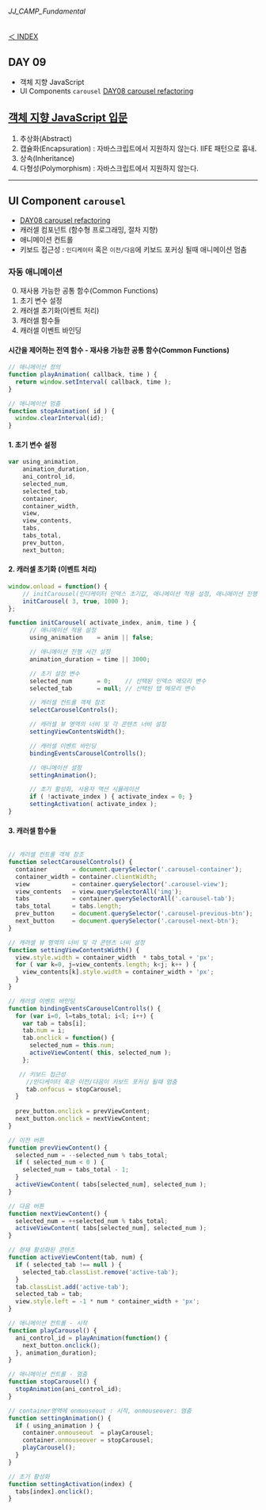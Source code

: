 ###### JJ_CAMP_Fundamental

[＜ INDEX](../../README.md)

## DAY 09
- 객체 지향 JavaScript
- UI Components `carousel` [DAY08 carousel refactoring](https://github.com/rockquai/JavaScript-jQuery/blob/master/A_Fundamental/DAY08/ui-components/carousel/js/carousel-ui-component.js)

## [객체 지향 JavaScript 입문](https://developer.mozilla.org/en-US/docs/Web/JavaScript/Introduction_to_Object-Oriented_JavaScript) 
1. 추상화(Abstract)
2. 캡슐화(Encapsuration) : 자바스크립트에서 지원하지 않는다. IIFE 패턴으로 흉내.
3. 상속(Inheritance)
4. 다형성(Polymorphism)  : 자바스크립트에서 지원하지 않는다.

---

## UI Component `carousel` 
- [DAY08 carousel refactoring](https://github.com/rockquai/JavaScript-jQuery/blob/master/A_Fundamental/DAY08/ui-components/carousel/js/carousel-ui-component.js)
- 캐러셀 컴포넌트 (함수형 프로그래밍, 절차 지향)
- 애니메이션 컨트롤
- 키보드 접근성 : `인디케이터` 혹은 `이전/다음`에 키보드 포커싱 될때 애니메이션 멈춤

### 자동 애니메이션
0. 재사용 가능한 공통 함수(Common Functions)
1. 초기 변수 설정
2. 캐러셀 초기화(이벤트 처리) 
3. 캐러셀 함수들
4. 캐러셀 이벤트 바인딩

#### 시간을 제어하는 전역 함수 - 재사용 가능한 공통 함수(Common Functions)
```javascript
// 애니메이션 정의 
function playAnimation( callback, time ) {
  return window.setInterval( callback, time );
}

// 애니메이션 멈춤 
function stopAnimation( id ) {
  window.clearInterval(id);
}
```

#### 1. 초기 변수 설정
```javascript
var using_animation, 
    animation_duration,
    ani_control_id,
    selected_num,
    selected_tab,
    container,
    container_width,
    view,
    view_contents,
    tabs,
    tabs_total,
    prev_button,
    next_button;
```

#### 2. 캐러셀 초기화 (이벤트 처리)
```javascript
window.onload = function() {
    // initCarousel(인디케이터 인덱스 초기값, 애니메이션 적용 설정, 애니메이션 진행 시간 설정)
    initCarousel( 3, true, 1000 );
};

function initCarousel( activate_index, anim, time ) {   
      // 애니메이션 적용 설정
      using_animation    = anim || false;

      // 애니메이션 진행 시간 설정
      animation_duration = time || 3000;

      // 초기 설정 변수
      selected_num       = 0;    // 선택된 인덱스 메모리 변수
      selected_tab       = null; // 선택된 탭 메모리 변수

      // 캐러셀 컨트롤 객체 참조
      selectCarouselControls();

      // 캐러셀 뷰 영역의 너비 및 각 콘텐츠 너비 설정
      settingViewContentsWidth();

      // 캐러셀 이벤트 바인딩
      bindingEventsCarouselControlls();

      // 애니메이션 설정
      settingAnimation();

      // 초기 활성화, 사용자 액션 시뮬레이션
      if ( !activate_index ) { activate_index = 0; }
      settingActivation( activate_index );
}
```

#### 3. 캐러셀 함수들
```javascript

// 캐러셀 컨트롤 객체 참조
function selectCarouselControls() {
  container       = document.querySelector('.carousel-container');
  container_width = container.clientWidth;
  view            = container.querySelector('.carousel-view');
  view_contents   = view.querySelectorAll('img');
  tabs            = container.querySelectorAll('.carousel-tab');
  tabs_total      = tabs.length;
  prev_button     = document.querySelector('.carousel-previous-btn');
  next_button     = document.querySelector('.carousel-next-btn');
}

// 캐러셀 뷰 영역의 너비 및 각 콘텐츠 너비 설정
function settingViewContentsWidth() {
  view.style.width = container_width  * tabs_total + 'px';
  for ( var k=0, j=view_contents.length; k<j; k++ ) {
    view_contents[k].style.width = container_width + 'px';
  }
}

// 캐러셀 이벤트 바인딩 
function bindingEventsCarouselControlls() {
  for (var i=0, l=tabs_total; i<l; i++) {
    var tab = tabs[i];
    tab.num = i;
    tab.onclick = function() {
      selected_num = this.num;
      activeViewContent( this, selected_num );
    };

   // 키보드 접근성 
     //인디케이터 혹은 이전/다음이 키보드 포커싱 될때 멈춤
     tab.onfocus = stopCarousel;
  }
  
  prev_button.onclick = prevViewContent;
  next_button.onclick = nextViewContent;
}

// 이전 버튼
function prevViewContent() {
  selected_num = --selected_num % tabs_total;
  if ( selected_num < 0 ) {
    selected_num = tabs_total - 1;
  }
  activeViewContent( tabs[selected_num], selected_num );
}

// 다음 버튼
function nextViewContent() {
  selected_num = ++selected_num % tabs_total;
  activeViewContent( tabs[selected_num], selected_num );
}

// 현재 활성화된 콘텐츠
function activeViewContent(tab, num) {
  if ( selected_tab !== null ) {
    selected_tab.classList.remove('active-tab');
  }
  tab.classList.add('active-tab');
  selected_tab = tab;
  view.style.left = -1 * num * container_width + 'px';
}

// 애니메이션 컨트롤 - 시작
function playCarousel() {
  ani_control_id = playAnimation(function() {
    next_button.onclick();
  }, animation_duration);
}

// 애니메이션 컨트롤 - 멈춤
function stopCarousel() {
  stopAnimation(ani_control_id);
}

// container영역에 onmouseout : 시작, onmouseover: 멈춤
function settingAnimation() {
  if ( using_animation ) {
    container.onmouseout  = playCarousel;
    container.onmouseover = stopCarousel;
    playCarousel();
  }
}

// 초기 활성화
function settingActivation(index) {
  tabs[index].onclick();
} 
```